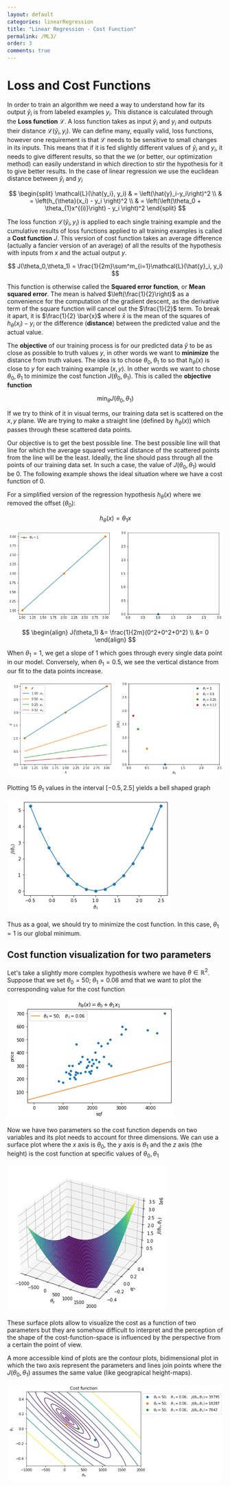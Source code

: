 ```yaml
---
layout: default
categories: linearRegression
title: "Linear Regression - Cost Function"
permalink: /ML3/
order: 3
comments: true
---
```


# Loss and Cost Functions
In order to train an algorithm we need a way to understand how far its output $\hat{y}_i$ is from labeled examples $y_i$. This distance is calculated through the **Loss function** $\mathcal{L}$. A loss function takes as input $\hat{y}_i$ and $y_i$ and outputs their distance $\mathcal{L}(\hat{y}_i, y_i)$. We can define many, equally valid, loss functions, however one requirement is that $\mathcal{L}$ needs to be sensitive to small changes in its inputs. This means that if it is fed slightly different values of $\hat{y}_i$ and $y_i$, it needs to give different results, so that the we (or better, our optimization method) can easily understand in which direction to stir the hypothesis for it to give better results. In the case of linear regression we use the euclidean distance between $\hat{y}_i$ and $y_i$

$$
\begin{split}
\mathcal{L}(\hat{y_i}, y_i) & = \left(\hat{y}_i-y_i\right)^2 \\
& = \left(h_{\theta}(x_i) - y_i \right)^2 \\
& = \left(\left(\theta_0 + \theta_{1}x^{(i)}\right) - y_i \right)^2 
\end{split}
$$

The loss function $\mathcal{L}(\hat{y}_i, y_i)$ is applied to each single training example and the cumulative results of loss functions applied to all training examples is called a **Cost function** $J$. This version of cost function takes an average difference (actually a fancier version of an average) of all the results of the hypothesis with inputs from $x$ and the actual output $y$.

$$
J(\theta_0,\theta_1) = \frac{1}{2m}\sum^m_{i=1}\mathcal{L}(\hat{y}_i, y_i)
$$

This function is otherwise called the **Squared error function**, or **Mean squared error**. The mean is halved $\left(\frac{1}{2}\right)$ as a convenience for the computation of the gradient descent, as the derivative term of the square function will cancel out the $\frac{1}{2}$ term. To break it apart, it is $\frac{1}{2} \bar{x}$ where $\bar{x}$ is the mean of the squares of $h_\theta (x_{i}) - y_{i}$ or the difference (**distance**) between the predicted value and the actual value.

The **objective** of our training process is for our predicted data $\hat{y}$ to be as close as possible to truth values $y$, in other words we want to **minimize** the distance from truth values. The idea is to chose $\theta_0, \theta_1$ to so that $h_\theta(x)$ is close to $y$ for each training example $(x,y)$. In other words we want to chose $\theta_0, \theta_1$ to minimize the cost function $J\left(\theta_0, \theta_1 \right)$. This is called the **objective function**

$$
\min_\theta J(\theta_0,\theta_1)
$$

If we try to think of it in visual terms, our training data set is scattered on the $x,y$ plane. We are trying to make a straight line (defined by $h_\theta(x)$) which passes through these scattered data points. 

Our objective is to get the best possible line. The best possible line will that line for which the average squared vertical distance of the scattered points from the line will be the least. Ideally, the line should pass through all the points of our training data set. In such a case, the value of $J(\theta_0, \theta_1)$ would be 0. The following example shows the ideal situation where we have a cost function of 0. 

For a simplified version of the regression hypothesis $h_\theta(x)$ where we removed the offset ($\theta_0$):

$$h_\theta(x)=\theta_1x$$


    
![png](ML-3-CostFunction_files/ML-3-CostFunction_3_0.png)
    


$$
\begin{align}
J(\theta_1) &= \frac{1}{2m}(0^2+0^2+0^2) \\
&= 0
\end{align}
$$

When $\theta_1 = 1$, we get a slope of 1 which goes through every single data point in our model. Conversely, when $\theta_1 = 0.5$, we see the vertical distance from our fit to the data points increase. 


    
![png](ML-3-CostFunction_files/ML-3-CostFunction_6_0.png)
    


Plotting 15 $\theta_1$ values in the interval $[-0.5, 2.5]$ yields a bell shaped graph 


    
![png](ML-3-CostFunction_files/ML-3-CostFunction_8_0.png)
    


Thus as a goal, we should try to minimize the cost function. In this case, $\theta_1 = 1$ is our global minimum. 

## Cost function visualization for two parameters
Let's take a slightly more complex hypothesis wwhere we have $\theta \in \mathbb{R}^2$. Suppose that we set $\theta_0=50; \;\theta_1=0.06$ amd that we want to plot the corresponding value for the cost function


    
![png](ML-3-CostFunction_files/ML-3-CostFunction_10_0.png)
    


Now we have two parameters so the cost function depends on two variables and its plot needs to account for three dimensions. We can use a surface plot where the $x$ axis is $\theta_0$, the $y$ axis is $\theta_1$ and the $z$ axis (the height) is the cost function at specific values of $\theta_0, \theta_1$


    
![png](ML-3-CostFunction_files/ML-3-CostFunction_12_0.png)
    


These surface plots allow to visualize the cost as a function of two parameters but they are somehow difficult to interpret and the perception of the shape of the cost-function-space is influenced by the perspective from a certain the point of view.

A more accessible kind of plots are the contour plots, bidimensional plot in which the two axis represent the parameters and lines join points where the $J(\theta_0, \theta_1)$ assumes the same value (like geograpical height-maps).


    
![png](ML-3-CostFunction_files/ML-3-CostFunction_14_0.png)
    

